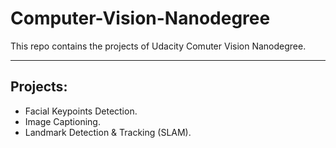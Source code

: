 # Computer-Vision-Nanodegree

This repo contains the projects of Udacity Comuter Vision Nanodegree.

-------------------------------------------------------------------------------------------------------------------------------------------------------------------------

## Projects:

- Facial Keypoints Detection.
- Image Captioning.
- Landmark Detection & Tracking (SLAM).
